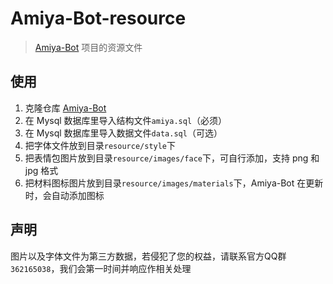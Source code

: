 # Amiya-Bot-resource

> [Amiya-Bot](https://github.com/vivien8261/Amiya-Bot) 项目的资源文件

## 使用

1. 克隆仓库 [Amiya-Bot](https://github.com/vivien8261/Amiya-Bot)
2. 在 Mysql 数据库里导入结构文件`amiya.sql`（必须）
3. 在 Mysql 数据库里导入数据文件`data.sql`（可选）
4. 把字体文件放到目录`resource/style`下
5. 把表情包图片放到目录`resource/images/face`下，可自行添加，支持 png 和 jpg 格式
6. 把材料图标图片放到目录`resource/images/materials`下，Amiya-Bot 在更新时，会自动添加图标

## 声明

图片以及字体文件为第三方数据，若侵犯了您的权益，请联系官方QQ群`362165038`，我们会第一时间并响应作相关处理